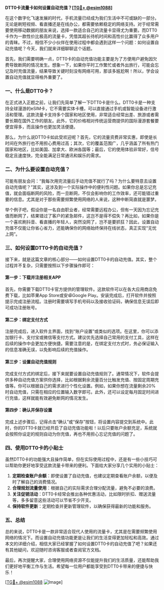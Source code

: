 **DTT0卡流量卡如何设置自动充值？[[TG💪+ @esim1088](https://t.me/s/esim1088)]**

在这个数字化飞速发展的时代，手机流量已经成为我们生活中不可或缺的一部分。无论是刷短视频、看直播还是在线办公，都需要依赖稳定的网络支持。对于经常需要使用移动数据的朋友来说，选择一款适合自己的流量卡显得尤为重要。而DTT0卡作为一款性价比极高的流量卡，凭借其超长待机时间和高性价比赢得了众多用户的青睐。不过，相信不少小伙伴在使用过程中都会遇到这样一个问题：如何设置自动充值呢？今天，我们就来详细聊聊这个话题。

首先，我们需要明确一点，DTT0卡的自动充值功能主要是为了方便用户避免因欠费导致断网的情况发生。想象一下，如果你平时工作繁忙或者外出旅行，可能会忘记及时充值流量，结果导致关键时刻没有网络可用，那该多尴尬啊！所以，学会设置自动充值就显得格外重要了。

### **一、什么是DTT0卡？**

在正式进入正题之前，让我们先简单了解一下DTT0卡是什么。DTT0卡是一种支持全球漫游的eSIM卡，它不需要实体卡槽，可以直接通过手机或智能设备进行激活和管理。这款流量卡支持多个国家和地区使用，非常适合经常出差、旅游或者需要长期在国外工作的朋友。此外，它的价格相对传统运营商提供的国际漫游套餐要便宜得多，而且操作也更加灵活便捷。

那么，为什么说DTT0卡如此受欢迎呢？首先，它的流量资费非常实惠，即使是长时间在外旅行也不用担心费用过高；其次，它的覆盖范围广，几乎涵盖了所有热门国家和地区，比如美国、加拿大、欧洲各国等；最后，它的使用体验非常好，信号稳定且速度快，完全能满足日常通讯和娱乐的需求。

### **二、为什么要设置自动充值？**

可能有朋友会问：“我每次用完流量后手动充值不就行了吗？为什么要特意去设置自动充值呢？”其实，这涉及到一个实际操作中的便利性问题。如果你总是忘记充值，就会面临断网的风险，而一旦断网，不仅会影响你的工作效率，还可能错过重要的信息。尤其是对于那些需要频繁使用网络的人来说，这种中断简直就是噩梦。

举个例子吧，假设你是一名自由职业者，经常需要远程办公，但有一天因为忘记充值而断网了，结果错过了客户的紧急邮件，这岂不是得不偿失？再比如，如果你是一个喜欢刷抖音、看直播的年轻人，突然没网了，岂不是要抓狂？因此，设置自动充值不仅能让你省心省力，还能确保你的网络始终保持在线状态，真正实现“无忧上网”。

### **三、如何设置DTT0卡的自动充值？**

接下来，就是这篇文章的核心部分——如何设置DTT0卡的自动充值。其实，整个过程并不复杂，只需要按照以下步骤操作即可：

#### **第一步：下载并注册相关APP**
首先，你需要下载DTT0卡官方提供的管理软件。这款软件可以在各大应用商店免费下载，比如苹果App Store或安卓Google Play。安装完成后，打开软件并按照提示完成注册流程。注册时需要填写手机号码以及接收验证码，确保信息无误后即可成功注册账号。

#### **第二步：绑定支付方式**
注册完成后，进入软件主界面，找到“账户设置”或类似的选项。在这里，你可以添加银行卡、支付宝或微信等支付方式。建议优先选择自己常用的支付工具，这样在后续的操作中会更加方便快捷。需要注意的是，在绑定支付方式时，务必保证输入的信息准确无误，以免影响后续的充值操作。

#### **第三步：设置自动充值规则**
完成支付方式的绑定后，接下来就要设置自动充值规则了。通常情况下，软件会提供多种自动充值方案供你选择，比如根据剩余流量百分比触发充值、按固定周期充值等。你可以根据自己的需求进行个性化设置。例如，如果你想在流量剩余20%时自动充值，只需在相应的位置输入数字即可。此外，还可以设定每月固定时间进行充值，这样就能有效避免断网的情况发生。

#### **第四步：确认并保存设置**
完成上述步骤后，记得点击“确认”或“保存”按钮，将设置内容提交到系统中。此时，你的DTT0卡就已经开启了自动充值功能啦！以后只要账户余额充足，系统就会按照你设定的规则自动为你充值，再也不用担心忘记充值的问题了。

### **四、使用DTT0卡的小贴士**

虽然DTT0卡的功能强大且操作简单，但在实际使用过程中，还是有一些小技巧可以帮助你更好地享受这款流量卡带来的便利。下面给大家分享几个实用的小贴士：

1. **定期检查账户余额**：即使设置了自动充值，也建议定期查看账户余额，以便及时了解自己的消费情况。
2. **合理规划流量使用**：根据自己的实际需求合理分配流量，避免不必要的浪费。
3. **关注促销活动**：DTT0卡经常会推出各种优惠活动，比如限时折扣、赠送流量等，多多留意这些活动可以节省不少开支。
4. **保持软件更新**：定期检查并更新管理软件，以确保获得最新的功能和服务。

### **五、总结**

总的来说，DTT0卡是一款非常适合现代人使用的流量卡，尤其是在需要频繁使用网络的情况下。而设置自动充值功能更是让我们的生活变得更加轻松和高效。通过本文的详细介绍，相信大家已经掌握了如何设置DTT0卡的自动充值了吧？如果还有其他疑问，欢迎随时咨询客服或者查阅官方文档。

最后，再次提醒大家，合理使用网络资源不仅能提升我们的生活质量，还能帮助我们更好地平衡工作与生活。希望每一位用户都能享受到DTT0卡带来的便捷与快乐！

[[TG💪+ @esim1088](https://t.me/s/esim1088) ![Image](https://i.postimg.cc/4NQfJmqS/Snipaste-2025-05-13-00-14-12.png)]